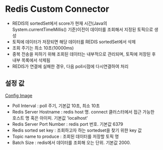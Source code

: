 #  Redis Custom Connector
- REDIS의 sortedSet에서 score가 현재 시간(Java의 System.currentTimeMillis() 기준)이전이 데이터를 조회해서 지정된 토픽으로 생성
- 토픽에 데이터가 저장되면 해당 데이터를 REDIS sortedSet에서 삭제
- 조회 주기는 최소 10초(10000ms)
- 중복 전송을 피하기 위해 조회된 데이터는 내부적으로 관리되며, 토픽에 저장된 후 내부 목록에서 삭제됨
- REDIS가 연결에 실패한 경우, 다음 poll시점에 다시연결하여 처리

## 설정 값
[Config Image](./static/config.png?raw=true "Config")
- Poll Interval : poll 주기, 기본값 10초, 최소 10초
- Redis Server Hostname : redis host 명. connect 클러스터에서 접근 가능한 호스트 명 혹은 아이피. 기본값 'localhost'
- Redis Server Port Number : redis port 번호. 기본값 6379
- Redis sorted set key : 조회하고자 하는 sortedset을 찾기 위한 key 값
- Topic name to produce : 조회된 데이터를 저장할 토픽 명
- Batch Size : redis에서 데이터를 조회해 오는 단위. 기본값 2000.